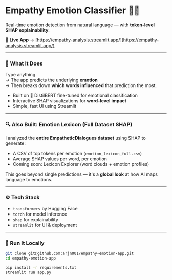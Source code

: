 # Empathy Emotion Classifier 🧠💬

Real-time emotion detection from natural language — with **token-level SHAP explainability**.

🔗 **Live App** → [https://empathy-analysis.streamlit.app/](https://empathy-analysis.streamlit.app/)

---

### 👀 What It Does

Type anything.  
→ The app predicts the underlying **emotion**  
→ Then breaks down **which words influenced** that prediction the most.

- Built on 🤗 DistilBERT fine-tuned for emotional classification
- Interactive SHAP visualizations for **word-level impact**
- Simple, fast UI using Streamlit

---

### 🔍 Also Built: Emotion Lexicon (Full Dataset SHAP)

I analyzed the **entire EmpatheticDialogues dataset** using SHAP to generate:

- A CSV of top tokens per emotion (`emotion_lexicon_full.csv`)
- Average SHAP values per word, per emotion
- Coming soon: Lexicon Explorer (word clouds + emotion profiles)

This goes beyond single predictions — it's a **global look** at how AI maps language to emotions.

---

### ⚙️ Tech Stack

- `transformers` by Hugging Face  
- `torch` for model inference  
- `shap` for explainability  
- `streamlit` for UI & deployment

---

### 🧪 Run It Locally

```bash
git clone git@github.com:arjn001/empathy-emotion-app.git
cd empathy-emotion-app

pip install -r requirements.txt
streamlit run app.py
